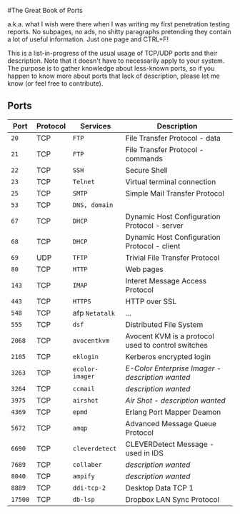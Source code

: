 #The Great Book of Ports

a.k.a. what I wish were there when I was writing my first penetration testing reports. No subpages, no ads, no shitty paragraphs pretending they contain a lot of useful information. Just one page and CTRL+F!

This is a list-in-progress of the usual usage of TCP/UDP ports and their description. Note that it doesn't have to necessarily apply to your system. The purpose is to gather knowledge about less-known ports, so if you happen to know more about ports that lack of description, please let me know (or feel free to contribute).


## Ports

Port 	| Protocol 	|Services 		| Description
-------	| ---------	| ------------	| -----------
`20`	| TCP 		| `FTP`			| File Transfer Protocol - data
`21`	| TCP 		| `FTP`			| File Transfer Protocol - commands
`22`	| TCP 		| `SSH`			| Secure Shell
`23`	| TCP 		| `Telnet`		| Virtual terminal connection
`25`	| TCP 		| `SMTP`		| Simple Mail Transfer Protocol
`53`	| TCP		| `DNS, domain`	|
`67`	| TCP 		| `DHCP`		| Dynamic Host Configuration Protocol - server
`68`	| TCP 		| `DHCP`		| Dynamic Host Configuration Protocol - client
`69`	| UDP 		| `TFTP`		| Trivial File Transfer Protocol
`80` 	| TCP 		| `HTTP`  		| Web pages
`143`	| TCP 		| `IMAP`		| Interet Message Access Protocol
`443`	| TCP 		| `HTTPS`		| HTTP over SSL
`548`	| TCP 		| afp `Netatalk` | ...
`555`	| TCP 		| `dsf`			| Distributed File System
`2068` 	| TCP		| `avocentkvm` 	| Avocent KVM is a protocol used to control switches
`2105`	| TCP 		| `eklogin`		| Kerberos encrypted login
`3263`	| TCP 		| `ecolor-imager` | *E-Color Enterprise Imager - description wanted* 
`3264` 	| TCP		| `ccmail`		| *description wanted*
`3975` 	| TCP 		| `airshot` 	| *Air Shot - description wanted*
`4369`	| TCP 		| `epmd`		| Erlang Port Mapper Deamon
`5672` 	| TCP		| `amqp`		| Advanced Message Queue Protocol
`6690` 	| TCP		| `cleverdetect` | CLEVERDetect Message - used in IDS
`7689` 	| TCP		| `collaber` 	| *description wanted*
`8040` 	| TCP		| `ampify`		| *description wanted*
`8889` 	| TCP		| `ddi-tcp-2` 	| Desktop Data TCP 1
`17500`	| TCP 		| `db-lsp`		| Dropbox LAN Sync Protocol
